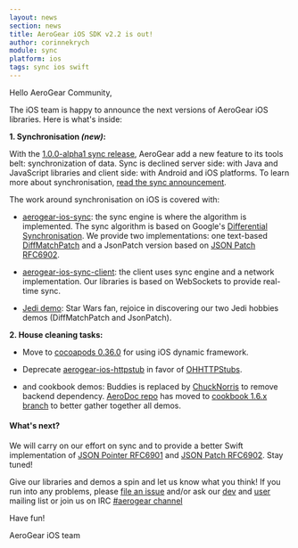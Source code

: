 ```yaml
---
layout: news
section: news
title: AeroGear iOS SDK v2.2 is out!
author: corinnekrych
module: sync
platform: ios
tags: sync ios swift
---
```



Hello AeroGear Community,

The iOS team is happy to announce the next versions of AeroGear iOS libraries. Here is what's inside:

**1. Synchronisation *(new)*:**

With the [1.0.0-alpha1 sync release](/sync), AeroGear add a new feature to its tools belt: synchronization of data. Sync is declined server side: with Java and JavaScript libraries and client side: with Android and iOS platforms. To learn more about synchronisation, [read the sync announcement](/news/2015/02/17/aerogear-sync/index.html).

The work around synchronisation on iOS is covered with:

- [aerogear-ios-sync](https://github.com/aerogear/aerogear-ios-sync): the sync engine is where the algorithm is implemented. The sync algorithm is based on Google's [Differential Synchronisation](http://research.google.com/pubs/pub35605.html). We provide two implementations: one text-based [DiffMatchPatch](https://github.com/aerogear/aerogear-diffmatchpatch-ios) and a JsonPatch version based on [JSON Patch RFC6902](https://tools.ietf.org/html/rfc6902). 

- [aerogear-ios-sync-client](https://github.com/aerogear/aerogear-ios-sync-client): the client uses sync engine and a network implementation. Our libraries is based on WebSockets to provide real-time sync.

- [Jedi demo](https://github.com/aerogear/aerogear-ios-cookbook/tree/master/Jedi): Star Wars fan, rejoice in discovering our two Jedi hobbies demos (DiffMatchPatch and JsonPatch).
      
**2. House cleaning tasks:**

- Move to [cocoapods 0.36.0](http://blog.cocoapods.org/CocoaPods-0.36/) for using iOS dynamic framework.

- Deprecate [aerogear-ios-httpstub](https://github.com/aerogear/aerogear-ios-httpstub) in favor of [OHHTTPStubs](https://github.com/AliSoftware/OHHTTPStubs).

- and cookbook demos: Buddies is replaced by [ChuckNorris](https://github.com/aerogear/aerogear-ios-cookbook/tree/master/ChuckNorrisJokes) to remove backend dependency. [AeroDoc repo](https://github.com/aerogear/aerogear-aerodoc-ios) has moved to [cookbook 1.6.x branch](https://github.com/aerogear/aerogear-ios-cookbook/tree/1.6.x) to better gather together all demos.

#### What's next?
We will carry on our effort on sync and to provide a better Swift implementation of [JSON Pointer RFC6901](https://tools.ietf.org/html/rfc6901) and [JSON Patch RFC6902](https://tools.ietf.org/html/rfc6902). Stay tuned!

Give our libraries and demos a spin and let us know what you think!  If you run into any problems, please [file an issue](http://issues.jboss.org/browse/AGIOS)  and/or ask our [dev](https://lists.jboss.org/mailman/listinfo/aerogear-dev) and [user](https://lists.jboss.org/mailman/listinfo/aerogear-users) mailing list or join us on IRC  [#aerogear channel](irc://irc.freenode.net/aerogear)

Have fun!

AeroGear iOS team